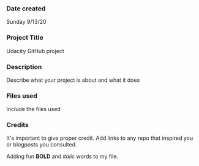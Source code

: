 ### Date created
Sunday 9/13/20

### Project Title
Udacity GitHub project

### Description
Describe what your project is about and what it does

### Files used
Include the files used

### Credits
It's important to give proper credit. Add links to any repo that inspired you or blogposts you consulted.

Adding fun **BOLD** and *italic* words to my file.

